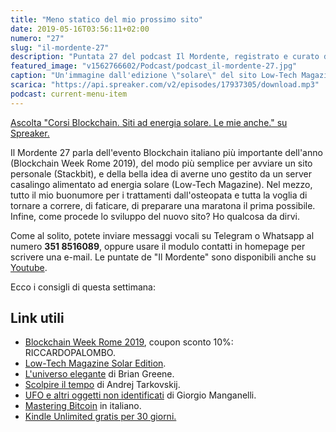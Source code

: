 ```yaml
---
title: "Meno statico del mio prossimo sito"
date: 2019-05-16T03:56:11+02:00
numero: "27"
slug: "il-mordente-27"
description: "Puntata 27 del podcast Il Mordente, registrato e curato da Riccardo Palombo."
featured_image: "v1562766602/Podcast/podcast_il-mordente-27.jpg"
caption: "Un'immagine dall'edizione \"solare\" del sito Low-Tech Magazine. L'autore usa diverse tecniche per alleggerire il carico sul server e risparmiare, così, energia. Il dithering diventa un effetto creativo."
scarica: "https://api.spreaker.com/v2/episodes/17937305/download.mp3"
podcast: current-menu-item
---
```


<a class="spreaker-player" href="https://www.spreaker.com/episode/17937305" data-resource="episode_id=17937305" data-width="100%" data-height="200" data-theme="light" data-playlist="false" data-playlist-continuous="false" data-autoplay="false" data-live-autoplay="false" data-chapters-image="true" data-episode-image-position="right" data-hide-logo="false" data-hide-likes="false" data-hide-comments="false" data-hide-sharing="false" data-hide-download="true" >Ascolta "Corsi Blockchain. Siti ad energia solare. Le mie anche." su Spreaker.</a>

Il Mordente 27 parla dell'evento Blockchain italiano più importante dell'anno (Blockchain Week Rome 2019), del modo più semplice per avviare un sito personale (Stackbit), e della bella idea di averne uno gestito da un server casalingo alimentato ad energia solare (Low-Tech Magazine). Nel mezzo, tutto il mio buonumore per i trattamenti dall'osteopata e tutta la voglia di tornare a correre, di faticare, di preparare una maratona il prima possibile. Infine, come procede lo sviluppo del nuovo sito? Ho qualcosa da dirvi.

Come al solito, potete inviare messaggi vocali su Telegram o Whatsapp al numero **351 8516089**, oppure usare il modulo contatti in homepage per scrivere una e-mail. Le puntate de "Il Mordente" sono disponibili anche su <a class="text-info" title="Canale Youtube Riccardo Palombo" href="https://www.youtube.com/riccardopalombo">Youtube</a>.

Ecco i consigli di questa settimana:

## Link utili
<ul>
<li><a class="text-info" href="https://www.blockchainweekrome.com/" target="_blank" title="Vedi il sito Blockchain Week Rome 2019">Blockchain Week Rome 2019</a>, coupon sconto 10%: RICCARDOPALOMBO.</li>
<li><a class="text-info" href="https://solar.lowtechmagazine.com/" target="_blank" title="Vedi il sito Low-Tech Magazine">Low-Tech Magazine Solar Edition</a>.</li>
<li><a class="text-info" href="https://amzn.to/2JFUeSJ" target="_blank" rel="nofollow" title="Vedi il libro L'universo elegante">L'universo elegante</a> di Brian Greene.</li>
<li><a class="text-info" href="https://amzn.to/2Vgwmvh" target="_blank" rel="nofollow" title="Vedi il libro Scolpire il tempo">Scolpire il tempo</a> di Andrej Tarkovskij.</li>
<li><a class="text-info" href="https://amzn.to/2WKVVC5" target="_blank" rel="nofollow" title="Vedi il libro UFO e altri oggetti non identificati">UFO e altri oggetti non identificati</a> di Giorgio Manganelli.</li>
<li><a class="text-info" href="https://amzn.to/2Vnbz56" target="_blank" rel="nofollow" title="Vedi il libro Mastering Bitcoin">Mastering Bitcoin</a> in italiano.</li>
<li><a class="text-info" href="https://www.amazon.it/kindle-dbs/hz/signup?tag=eeepcit-21" target="_blank" title="Kindle Unlimited 30 giorni">Kindle Unlimited gratis per 30 giorni.</a></li>
</ul>
